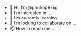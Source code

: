 - 👋 Hi, I’m @phuhop97bg
- 👀 I’m interested in ...
- 🌱 I’m currently learning ...
- 💞️ I’m looking to collaborate on ...
- 📫 How to reach me ...

<!---
phuhop97bg/phuhop97bg is a ✨ special ✨ repository because its `README.md` (this file) appears on your GitHub profile.
You can click the Preview link to take a look at your changes.
--->
